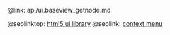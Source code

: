 @link: api/ui.baseview_getnode.md

@seolinktop: [html5 ui library](https://webix.com)
@seolink: [context menu](https://webix.com/widget/contextmenu/)